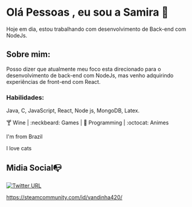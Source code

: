 # Olá Pessoas , eu sou a  Samira 👋
Hoje em dia, estou trabalhando com desenvolvimento  de Back-end com NodeJs. 


## Sobre mim: 
Posso dizer que atualmente meu foco esta direcionado para o desenvolvimento de back-end com NodeJs, mas venho adquirindo experiências de front-end com React. 

### Habilidades: 
Java, C, JavaScript, React,  Node js, MongoDB, Latex.

:cocktail: Wine |   :neckbeard: Games |  :revolving_hearts: Programming | :octocat: Animes 

I'm from Brazil

I love cats



## Midia Social:mailbox_with_no_mail:

[![Twitter URL](https://img.shields.io/twitter/url?color=%230072b1&label=connect&logo=linkedin&logoColor=%230072b1&style=flat-square&url=https%3A%2F%2Fwww.linkedin.com%2Fin%2Falejandro-ramirez-ciceros%2F)](https://www.linkedin.com/in/SamiraFreitas/)


https://steamcommunity.com/id/vandinha420/
